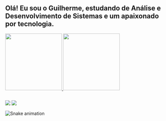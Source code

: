 ## Olá! Eu sou o Guilherme, estudando de Análise e Desenvolvimento de Sistemas e um apaixonado por tecnologia.
 <div>
  <a href="https://github.com/guilhermepedro">
  <img height="180em" src="https://github-readme-stats.vercel.app/api?username=guilhermepedro&show_icons=true&theme=dark&include_all_commits=true&count_private=true"/>
  <img height="180em" src="https://github-readme-stats.vercel.app/api/top-langs/?username=guilhermepedro&layout=compact&langs_count=7&theme=dark"/>
</div>
  
  ##
 
<div> 
  <a href="https://www.instagram.com/guilhermep_edro/" target="_blank"><img src="https://img.shields.io/badge/-Instagram-%23E4405F?style=for-the-badge&logo=instagram&logoColor=white" target="_blank"></a>
  <a href="https://www.linkedin.com/in/guilherme-pedro-46501b219/" target="_blank"><img src="https://img.shields.io/badge/-LinkedIn-%230077B5?style=for-the-badge&logo=linkedin&logoColor=white" target="_blank"></a> 
 
 ![Snake animation](https://github.com/guilhermepedro/guilhermepdro/blob/output/github-contribution-grid-snake.svg)
 
</div>
